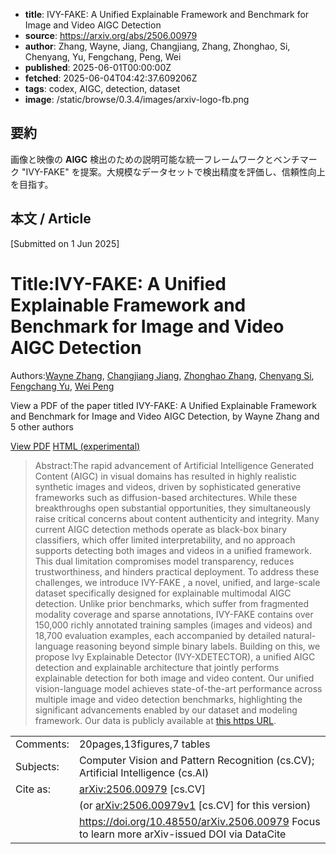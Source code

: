<!-- metadata -->
- **title**: IVY-FAKE: A Unified Explainable Framework and Benchmark for Image and Video AIGC Detection
- **source**: https://arxiv.org/abs/2506.00979
- **author**: Zhang, Wayne, Jiang, Changjiang, Zhang, Zhonghao, Si, Chenyang, Yu, Fengchang, Peng, Wei
- **published**: 2025-06-01T00:00:00Z
- **fetched**: 2025-06-04T04:42:37.609206Z
- **tags**: codex, AIGC, detection, dataset
- **image**: /static/browse/0.3.4/images/arxiv-logo-fb.png

## 要約
画像と映像の **AIGC** 検出のための説明可能な統一フレームワークとベンチマーク "IVY-FAKE" を提案。大規模なデータセットで検出精度を評価し、信頼性向上を目指す。

## 本文 / Article
[Submitted on 1 Jun 2025]

# Title:IVY-FAKE: A Unified Explainable Framework and Benchmark for Image and Video AIGC Detection

Authors:[Wayne Zhang](https://arxiv.org/search/cs?searchtype=author&query=Zhang,+W), [Changjiang Jiang](https://arxiv.org/search/cs?searchtype=author&query=Jiang,+C), [Zhonghao Zhang](https://arxiv.org/search/cs?searchtype=author&query=Zhang,+Z), [Chenyang Si](https://arxiv.org/search/cs?searchtype=author&query=Si,+C), [Fengchang Yu](https://arxiv.org/search/cs?searchtype=author&query=Yu,+F), [Wei Peng](https://arxiv.org/search/cs?searchtype=author&query=Peng,+W)

View a PDF of the paper titled IVY-FAKE: A Unified Explainable Framework and Benchmark for Image and Video AIGC Detection, by Wayne Zhang and 5 other authors

[View PDF](/pdf/2506.00979)
[HTML (experimental)](https://arxiv.org/html/2506.00979v1)
> Abstract:The rapid advancement of Artificial Intelligence Generated Content (AIGC) in visual domains has resulted in highly realistic synthetic images and videos, driven by sophisticated generative frameworks such as diffusion-based architectures. While these breakthroughs open substantial opportunities, they simultaneously raise critical concerns about content authenticity and integrity. Many current AIGC detection methods operate as black-box binary classifiers, which offer limited interpretability, and no approach supports detecting both images and videos in a unified framework. This dual limitation compromises model transparency, reduces trustworthiness, and hinders practical deployment. To address these challenges, we introduce IVY-FAKE , a novel, unified, and large-scale dataset specifically designed for explainable multimodal AIGC detection. Unlike prior benchmarks, which suffer from fragmented modality coverage and sparse annotations, IVY-FAKE contains over 150,000 richly annotated training samples (images and videos) and 18,700 evaluation examples, each accompanied by detailed natural-language reasoning beyond simple binary labels. Building on this, we propose Ivy Explainable Detector (IVY-XDETECTOR), a unified AIGC detection and explainable architecture that jointly performs explainable detection for both image and video content. Our unified vision-language model achieves state-of-the-art performance across multiple image and video detection benchmarks, highlighting the significant advancements enabled by our dataset and modeling framework. Our data is publicly available at [this https URL](https://huggingface.co/datasets/AI-Safeguard/Ivy-Fake).

|  |  |
| --- | --- |
| Comments: | 20pages,13figures,7 tables |
| Subjects: | Computer Vision and Pattern Recognition (cs.CV); Artificial Intelligence (cs.AI) |
| Cite as: | [arXiv:2506.00979](https://arxiv.org/abs/2506.00979) [cs.CV] |
|  | (or  [arXiv:2506.00979v1](https://arxiv.org/abs/2506.00979v1) [cs.CV] for this version) |
|  | <https://doi.org/10.48550/arXiv.2506.00979> Focus to learn more  arXiv-issued DOI via DataCite |
